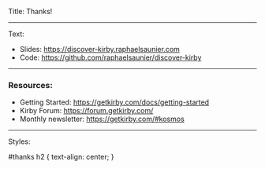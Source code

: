 Title: Thanks!

----

Text: 

- Slides: https://discover-kirby.raphaelsaunier.com
- Code: https://github.com/raphaelsaunier/discover-kirby

---

### Resources: 
- Getting Started: https://getkirby.com/docs/getting-started
- Kirby Forum: https://forum.getkirby.com/
- Monthly newsletter: https://getkirby.com/#kosmos

----

Styles:

#thanks h2 {
 text-align: center;
}
